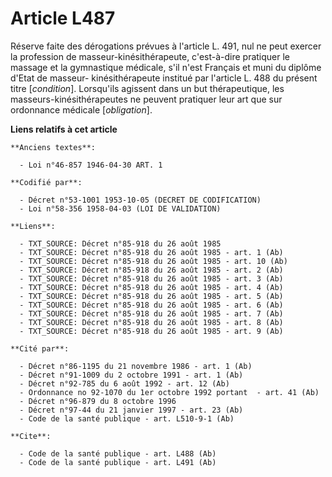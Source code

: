 # Article L487

Réserve faite des dérogations prévues à l'article L. 491, nul ne peut exercer la profession de masseur-kinésithérapeute,
c'est-à-dire pratiquer le massage et la gymnastique médicale, s'il n'est Français et muni du diplôme d'Etat de masseur-
kinésithérapeute institué par l'article L. 488 du présent titre [*condition*]. Lorsqu'ils agissent dans un but thérapeutique,
les masseurs-kinésithérapeutes ne peuvent pratiquer leur art que sur ordonnance médicale [*obligation*].

**Liens relatifs à cet article**

	**Anciens textes**:

	  - Loi n°46-857 1946-04-30 ART. 1

	**Codifié par**:

	  - Décret n°53-1001 1953-10-05 (DECRET DE CODIFICATION)
	  - Loi n°58-356 1958-04-03 (LOI DE VALIDATION)

	**Liens**:

	  - TXT_SOURCE: Décret n°85-918 du 26 août 1985
	  - TXT_SOURCE: Décret n°85-918 du 26 août 1985 - art. 1 (Ab)
	  - TXT_SOURCE: Décret n°85-918 du 26 août 1985 - art. 10 (Ab)
	  - TXT_SOURCE: Décret n°85-918 du 26 août 1985 - art. 2 (Ab)
	  - TXT_SOURCE: Décret n°85-918 du 26 août 1985 - art. 3 (Ab)
	  - TXT_SOURCE: Décret n°85-918 du 26 août 1985 - art. 4 (Ab)
	  - TXT_SOURCE: Décret n°85-918 du 26 août 1985 - art. 5 (Ab)
	  - TXT_SOURCE: Décret n°85-918 du 26 août 1985 - art. 6 (Ab)
	  - TXT_SOURCE: Décret n°85-918 du 26 août 1985 - art. 7 (Ab)
	  - TXT_SOURCE: Décret n°85-918 du 26 août 1985 - art. 8 (Ab)
	  - TXT_SOURCE: Décret n°85-918 du 26 août 1985 - art. 9 (Ab)

	**Cité par**:

	  - Décret n°86-1195 du 21 novembre 1986 - art. 1 (Ab)
	  - Décret n°91-1009 du 2 octobre 1991 - art. 1 (Ab)
	  - Décret n°92-785 du 6 août 1992 - art. 12 (Ab)
	  - Ordonnance no 92-1070 du 1er octobre 1992 portant  - art. 41 (Ab)
	  - Décret n°96-879 du 8 octobre 1996
	  - Décret n°97-44 du 21 janvier 1997 - art. 23 (Ab)
	  - Code de la santé publique - art. L510-9-1 (Ab)

	**Cite**:

	  - Code de la santé publique - art. L488 (Ab)
	  - Code de la santé publique - art. L491 (Ab)
